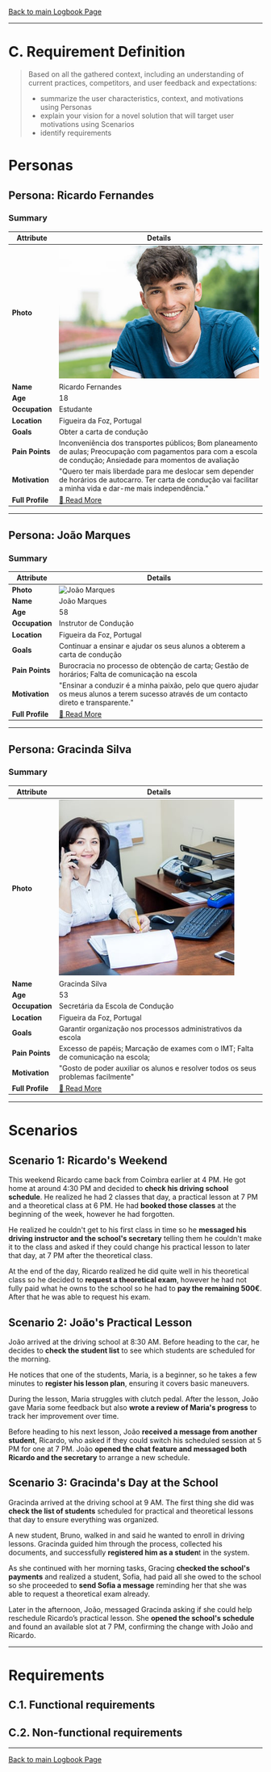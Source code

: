 [Back to main Logbook Page](../hci_logbook.md)

---
# C. Requirement Definition
>	Based on all the gathered context, including an understanding of current practices, competitors, and user feedback and expectations: 
>	- summarize the user characteristics, context, and motivations using Personas
>	- explain your vision for a novel solution that will target user motivations using Scenarios
>	- identify requirements

# Personas

## Persona: Ricardo Fernandes
### Summary 
| Attribute        | Details                                       |
| ---------------- | --------------------------------------------- |
| **Photo**        | ![Ricardo Fernandes](personas/Aluno.jpeg)  |
| **Name**         | Ricardo Fernandes                               |
| **Age**          | 18                                 |
| **Occupation**   | Estudante                           |
| **Location**     | Figueira da Foz, Portugal                               |
| **Goals**        | Obter a carta de condução           |
| **Pain Points**  | Inconveniência dos transportes públicos; Bom planeamento de aulas; Preocupação com pagamentos para com a escola de condução; Ansiedade para momentos de avaliação              |
| **Motivation**   | "Quero ter mais liberdade para me deslocar sem depender de horários de autocarro. Ter carta de condução vai facilitar a minha vida e dar-me mais independência."                |
| **Full Profile** | [📄 Read More](personas/Aluno.md) |

---
## Persona: João Marques
### Summary 
| Attribute        | Details                                       |
| ---------------- | --------------------------------------------- |
| **Photo**        | ![João Marques](personas/Instrutor.jpeg)            |
| **Name**         | João Marques                                |
| **Age**          | 58                                 |
| **Occupation**   | Instrutor de Condução                           |
| **Location**     | Figueira da Foz, Portugal                               |
| **Goals**        | Continuar a ensinar e ajudar os seus alunos a obterem a carta de condução           |
| **Pain Points**  | Burocracia no processo de obtenção de carta; Gestão de horários; Falta de comunicação na escola              |
| **Motivation**   | "Ensinar a conduzir é a minha paixão, pelo que quero ajudar os meus alunos a terem sucesso através de um contacto direto e transparente."                |
| **Full Profile** | [📄 Read More](personas/Instrutor.md) |

---
## Persona: Gracinda Silva 
### Summary 
| Attribute        | Details                                       |
| ---------------- | --------------------------------------------- |
| **Photo**        | ![Gracinda Silva](personas/Secretaria.jpeg)            |
| **Name**         | Gracinda Silva                                |
| **Age**          | 53                                 |
| **Occupation**   | Secretária da Escola de Condução                           |
| **Location**     | Figueira da Foz, Portugal                               |
| **Goals**        | Garantir organização nos processos administrativos da escola           |
| **Pain Points**  | Excesso de papéis; Marcação de exames com o IMT; Falta de comunicação na escola;              |
| **Motivation**   | "Gosto de poder auxiliar os alunos e resolver todos os seus problemas facilmente"                |
| **Full Profile** | [📄 Read More](personas/Secretaria.md) |

---





# Scenarios
## Scenario 1: Ricardo's Weekend
This weekend Ricardo came back from Coimbra earlier at 4 PM. He got home at around 4:30 PM and decided to **check his driving school schedule**. He realized he had 2 classes that day, a practical lesson at 7 PM and a theoretical class at 6 PM. He had **booked those classes** at the beginning of the week, however he had forgotten.

He realized he couldn't get to his first class in time so he **messaged his driving instructor and the school's secretary** telling them he couldn't make it to the class and asked if they could change his practical lesson to later that day, at 7 PM after the theoretical class.

At the end of the day, Ricardo realized he did quite well in his theoretical class so he decided to **request a theoretical exam**, however he had not fully paid what he owns to the school so he had to **pay the remaining 500€**. After that he was able to request his exam.

## Scenario 2: João's Practical Lesson
João arrived at the driving school at 8:30 AM. Before heading to the car, he decides to **check the student list** to see which students are scheduled for the morning.

He notices that one of the students, Maria, is a beginner, so he takes a few minutes to **register his lesson plan**, ensuring it covers basic maneuvers.

During the lesson, Maria struggles with clutch pedal. After the lesson, João gave Maria some feedback but also **wrote a review of Maria's progress** to track her improvement over time.

Before heading to his next lesson, João **received a message from another student**, Ricardo, who asked if they could switch his scheduled session at 5 PM for one at 7 PM. João **opened the chat feature and messaged both Ricardo and the secretary** to arrange a new schedule.

## Scenario 3: Gracinda's Day at the School
Gracinda arrived at the driving school at 9 AM. The first thing she did was **check the list of students** scheduled for practical and theoretical lessons that day to ensure everything was organized.

A new student, Bruno, walked in and said he wanted to enroll in driving lessons. Gracinda guided him through the process, collected his documents, and successfully **registered him as a studen**t in the system.

As she continued with her morning tasks, Gracing **checked the school's payments** and realized a student, Sofia, had paid all she owed to the school so she proceeded to **send Sofia a message** reminding her that she was able to request a theoretical exam already.

Later in the afternoon, João, messaged Gracinda asking if she could help reschedule Ricardo’s practical lesson. She **opened the school's schedule** and found an available slot at 7 PM, confirming the change with João and Ricardo.

---


# Requirements





## C.1. Functional requirements


## C.2. Non-functional requirements


---
[Back to main Logbook Page](hci_logbook.md)